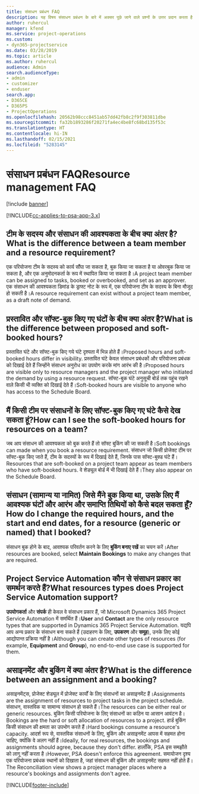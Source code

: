 ```yaml
---
title: संसाधन प्रबंधन FAQ
description: यह विषय संसाधन प्रबंधन के बारे में अक्सर पूछे जाने वाले प्रश्नों के उत्तर प्रदान करता है।
author: ruhercul
manager: kfend
ms.service: project-operations
ms.custom:
- dyn365-projectservice
ms.date: 03/28/2019
ms.topic: article
ms.author: ruhercul
audience: Admin
search.audienceType:
- admin
- customizer
- enduser
search.app:
- D365CE
- D365PS
- ProjectOperations
ms.openlocfilehash: 20562b98ccc8451ab57dd42fb8c2f9f303811dbe
ms.sourcegitcommit: fa32b1893286f20271fa4ec4be8fc68bd135f53c
ms.translationtype: HT
ms.contentlocale: hi-IN
ms.lasthandoff: 02/15/2021
ms.locfileid: "5283145"
---
```

# <a name="resource-management-faq"></a><span data-ttu-id="a2b8b-103">संसाधन प्रबंधन FAQ</span><span class="sxs-lookup"><span data-stu-id="a2b8b-103">Resource management FAQ</span></span>

[!include [banner](../includes/psa-now-project-operations.md)]

[!INCLUDE[cc-applies-to-psa-app-3.x](../includes/cc-applies-to-psa-app-3x.md)]

## <a name="what-is-the-difference-between-a-team-member-and-a-resource-requirement"></a><span data-ttu-id="a2b8b-104">टीम के सदस्य और संसाधन की आवश्यकता के बीच क्या अंतर है?</span><span class="sxs-lookup"><span data-stu-id="a2b8b-104">What is the difference between a team member and a resource requirement?</span></span>

<span data-ttu-id="a2b8b-105">एक परियोजना टीम के सदस्य को कार्य सौंपा जा सकता है, बुक किया जा सकता है या ओवरबुक किया जा सकता है, और एक अनुमोदनकर्ता के रूप में स्थापित किया जा सकता है।</span><span class="sxs-lookup"><span data-stu-id="a2b8b-105">A project team member can be assigned to tasks, booked or overbooked, and set as an approver.</span></span> <span data-ttu-id="a2b8b-106">एक संसाधन की आवश्यकता डिमांड के ड्राफ्ट नोट के रूप में, एक परियोजना टीम के सदस्य के बिना मौजूद हो सकती है।</span><span class="sxs-lookup"><span data-stu-id="a2b8b-106">A resource requirement can exist without a project team member, as a draft note of demand.</span></span> 

## <a name="what-is-the-difference-between-proposed-and-soft-booked-hours"></a><span data-ttu-id="a2b8b-107">प्रस्तावित और सॉफ्ट-बुक किए गए घंटों के बीच क्या अंतर है?</span><span class="sxs-lookup"><span data-stu-id="a2b8b-107">What is the difference between proposed and soft-booked hours?</span></span>

<span data-ttu-id="a2b8b-108">प्रस्तावित घंटे और सॉफ्ट-बुक किए गये घंटे दृश्यता में भिन्न होते हैं।</span><span class="sxs-lookup"><span data-stu-id="a2b8b-108">Proposed hours and soft-booked hours differ in visibility.</span></span> <span data-ttu-id="a2b8b-109">प्रस्तावित घंटे केवल संसाधन प्रबंधकों और परियोजना प्रबंधक को दिखाई देते हैं जिन्होंने संसाधन अनुरोध का उपयोग करके मांग आरंभ की है।</span><span class="sxs-lookup"><span data-stu-id="a2b8b-109">Proposed hours are visible only to resource managers and the project manager who initiated the demand by using a resource request.</span></span> <span data-ttu-id="a2b8b-110">सॉफ्ट-बुक घंटे अनुसूची बोर्ड तक पहुंच रखने वाले किसी भी व्यक्ति को दिखाई देते हैं।</span><span class="sxs-lookup"><span data-stu-id="a2b8b-110">Soft-booked hours are visible to anyone who has access to the Schedule Board.</span></span>

## <a name="how-can-i-see-the-soft-booked-hours-for-resources-on-a-team"></a><span data-ttu-id="a2b8b-111">मैं किसी टीम पर संसाधनों के लिए सॉफ्ट-बुक किए गए घंटे कैसे देख सकता हूं?</span><span class="sxs-lookup"><span data-stu-id="a2b8b-111">How can I see the soft-booked hours for resources on a team?</span></span>

<span data-ttu-id="a2b8b-112">जब आप संसाधन की आवश्यकता को बुक करते हैं तो सॉफ्ट बुकिंग की जा सकती है।</span><span class="sxs-lookup"><span data-stu-id="a2b8b-112">Soft bookings can made when you book a resource requirement.</span></span> <span data-ttu-id="a2b8b-113">संसाधन जो किसी प्रोजेक्ट टीम पर सॉफ्ट-बुक किए जाते हैं, टीम के सदस्यों के रूप में दिखाई देते हैं, जिनके पास सॉफ्ट-बुक्ड घंटे हैं।</span><span class="sxs-lookup"><span data-stu-id="a2b8b-113">Resources that are soft-booked on a project team appear as team members who have soft-booked hours.</span></span> <span data-ttu-id="a2b8b-114">वे शेड्यूल बोर्ड में भी दिखाई देते हैं।</span><span class="sxs-lookup"><span data-stu-id="a2b8b-114">They also appear on the Schedule Board.</span></span>

## <a name="how-do-i-change-the-required-hours-and-the-start-and-end-dates-for-a-resource-generic-or-named-that-i-booked"></a><span data-ttu-id="a2b8b-115">संसाधन (सामान्य या नामित) जिसे मैंने बुक किया था, उसके लिए मैं आवश्यक घंटों और आरंभ और समाप्ति तिथियों को कैसे बदल सकता हूँ?</span><span class="sxs-lookup"><span data-stu-id="a2b8b-115">How do I change the required hours, and the start and end dates, for a resource (generic or named) that I booked?</span></span>

<span data-ttu-id="a2b8b-116">संसाधन बुक होने के बाद, आवश्यक परिवर्तन करने के लिए **बुकिंग बनाए रखें** का चयन करें।</span><span class="sxs-lookup"><span data-stu-id="a2b8b-116">After resources are booked, select **Maintain Bookings** to make any changes that are required.</span></span>

## <a name="what-resources-types-does-project-service-automation-support"></a><span data-ttu-id="a2b8b-117">Project Service Automation कौन से संसाधन प्रकार का समर्थन करते हैं?</span><span class="sxs-lookup"><span data-stu-id="a2b8b-117">What resources types does Project Service Automation support?</span></span>

<span data-ttu-id="a2b8b-118">**उपयोगकर्ता** और **संपर्क** ही केवल वे संसाधन प्रकार हैं, जो Microsoft Dynamics 365 Project Service Automation में समर्थित हैं।</span><span class="sxs-lookup"><span data-stu-id="a2b8b-118">**User** and **Contact** are the only resource types that are supported in Dynamics 365 Project Service Automation.</span></span> <span data-ttu-id="a2b8b-119">यद्यपि आप अन्य प्रकार के संसाधन बना सकते हैं (उदाहरण के लिए, **उपकरण** और **समूह**), उनके लिए कोई आद्योपान्त प्रक्रिया नहीं है।</span><span class="sxs-lookup"><span data-stu-id="a2b8b-119">Although you can create other types of resources (for example, **Equipment** and **Group**), no end-to-end use case is supported for them.</span></span>

## <a name="what-is-the-difference-between-an-assignment-and-a-booking"></a><span data-ttu-id="a2b8b-120">असाइनमेंट और बुकिंग में क्या अंतर है?</span><span class="sxs-lookup"><span data-stu-id="a2b8b-120">What is the difference between an assignment and a booking?</span></span>

<span data-ttu-id="a2b8b-121">असाइनमेंट्स, प्रोजेक्ट शेड्यूल में प्रोजेक्ट कार्यों के लिए संसाधनों का असाइनमेंट हैं।</span><span class="sxs-lookup"><span data-stu-id="a2b8b-121">Assignments are the assignment of resources to project tasks in the project schedule.</span></span> <span data-ttu-id="a2b8b-122">संसाधन, वास्तविक या सामान्य संसाधन हो सकते हैं।</span><span class="sxs-lookup"><span data-stu-id="a2b8b-122">The resources can be either real or generic resources.</span></span> <span data-ttu-id="a2b8b-123">बुकिंग किसी परियोजना के लिए संसाधनों का कठिन या आसान आवंटन है।</span><span class="sxs-lookup"><span data-stu-id="a2b8b-123">Bookings are the hard or soft allocation of resources to a project.</span></span> <span data-ttu-id="a2b8b-124">हार्ड बुकिंग किसी संसाधन की क्षमता का उपभोग करते हैं।</span><span class="sxs-lookup"><span data-stu-id="a2b8b-124">Hard bookings consume a resource's capacity.</span></span> <span data-ttu-id="a2b8b-125">आदर्श रूप से, वास्तविक संसाधनों के लिए, बुकिंग और असाइनमेंट आपस में सहमत होना चाहिए, क्योंकि वे अलग नहीं हैं।</span><span class="sxs-lookup"><span data-stu-id="a2b8b-125">Ideally, for real resources, the bookings and assignments should agree, because they don't differ.</span></span> <span data-ttu-id="a2b8b-126">हालाँकि, PSA इस समझौते को लागू नहीं करता है।</span><span class="sxs-lookup"><span data-stu-id="a2b8b-126">However, PSA doesn't enforce this agreement.</span></span> <span data-ttu-id="a2b8b-127">समायोजन दृश्य एक परियोजना प्रबंधक स्थानों को दिखाता है, जहां संसाधन की बुकिंग और असाइनमेंट सहमत नहीं होते हैं।</span><span class="sxs-lookup"><span data-stu-id="a2b8b-127">The Reconciliation view shows a project manager places where a resource's bookings and assignments don't agree.</span></span>


[!INCLUDE[footer-include](../includes/footer-banner.md)]